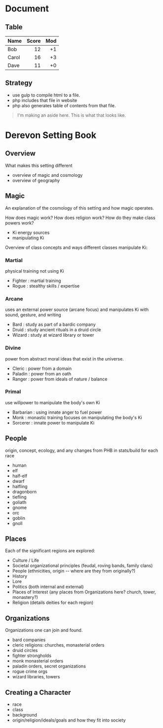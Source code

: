 # Document

## Table

| Name  | Score   | Mod |
|-------|--------:|----:|
| Bob   | 12      | +1  |
| Carol | 16      | +3  | 
| Dave  | 11      | +0  |

## Strategy

- use gulp to compile html to a file. 
- php includes that file in website
- php also generates table of contents from that file.

> I'm making an aside here. This is what that looks like. 

# Derevon Setting Book

## Overview

What makes this setting different

- overview of magic and cosmology
- overview of geography

## Magic

An explanation of the cosmology of this setting and how magic operates.

How does magic work? How does religion work? How do they make class powers work?

  - Ki energy sources
  - manipulating Ki

Overview of class concepts and ways different classes manipulate Ki:

### Martial

physical training not using Ki

  - Fighter   : martial training
  - Rogue     : stealthy skills / expertise
  
### Arcane 

uses an external power source (arcane focus) and manipulates Ki with sound, gesture, and writing

  - Bard      : study as part of a bardic company
  - Druid     : study ancient rituals in a druid circle
  - Wizard    : study at wizard library or tower
  
### Divine

power from abstract moral ideas that exist in the universe. 

  - Cleric    : power from a domain
  - Paladin   : power from an oath
  - Ranger    : power from ideals of nature / balance
  
### Primal

use willpower to manipulate the body's own Ki

  - Barbarian : using innate anger to fuel power
  - Monk      : monastic training focuses on manipulating the body's Ki
  - Sorcerer  : innate power to manipulate Ki

## People

origin, concept, ecology, and any changes from PHB in stats/build for each race

  - human
  - elf
  - half-elf
  - dwarf
  - halfling
  - dragonborn
  - tiefling
  - goliath
  - gnome
  - orc
  - goblin
  - gnoll

  
## Places

Each of the significant regions are explored:

  - Culture / Life
  - Societal organizational principles (feudal, roving bands, family clans)
  - People (ethnicities, origin -- where are they from originally?)
  - History
  - Lore
  - Politics (both internal and external)
  - Places of Interest (any places from Organizations here? church, tower, monastery?)
  - Religion (details deities for each region)
  
## Organizations

Organizations one can join and found. 

  - bard companies
  - cleric religions: churches, monasterial orders
  - druid circles
  - fighter strongholds
  - monk monasterial orders
  - paladin orders, secret organizations
  - rogue crime orgs
  - wizard libraries, towers

## Creating a Character

  - race
  - class
  - background
  - origin/religion/ideals/goals and how they fit into society